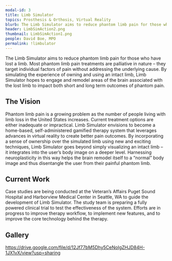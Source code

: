 ```yaml
---
modal-id: 3
title: Limb Simulator
topics: Prosthesis & Orthosis, Virtual Reality
blurb: The Limb Simulator aims to reduce phantom limb pain for those who have lost a limb. Most phantom limb pain treatments are palliative in nature – they target individual factors of pain without addressing the underlying cause. By simulating the experience of owning and using an intact limb, Limb Simulator hopes to engage and remodel areas of the brain associated with the lost limb to impact both short and long term outcomes of phantom pain.
header: LimbSimAction2.png
thumbnail: LimbSimAction1.png
people: David Boe, MPO
permalink: !limbulator
---
```

The Limb Simulator aims to reduce phantom limb pain for those who have lost a limb. Most phantom limb pain treatments are palliative in nature – they target individual factors of pain without addressing the underlying cause. By simulating the experience of owning and using an intact limb, Limb Simulator hopes to engage and remodel areas of the brain associated with the lost limb to impact both short and long term outcomes of phantom pain.

## The Vision
Phantom limb pain is a growing problem as the number of people living with limb loss in the United States increases. Current treatment options are either inadequate or impractical. Limb Simulator envisions to become a home-based, self-administered gamified therapy system that leverages advances in virtual reality to create better pain outcomes. By incorporating a sense of ownership over the simulated limb using new and exciting techniques, Limb Simulator goes beyond simply visualizing an intact limb – it integrates into the user’s body image on a deeper level. Harnessing neuroplasticity in this way helps the brain remodel itself to a “normal” body image and thus disentangle the user from their painful phantom limb.

## Current Work
Case studies are being conducted at the Veteran’s Affairs Puget Sound Hospital and Harborview Medical Center in Seattle, WA to guide the development of Limb Simulator. The study team is preparing a fully powered clinical trial to test the effectiveness of the system. Efforts are in progress to improve therapy workflow, to implement new features, and to improve the core technology behind the therapy.

## Gallery
https://drive.google.com/file/d/12Jf77bM5Dhy5CeNoIgZHJD84H-1JX1vX/view?usp=sharing
